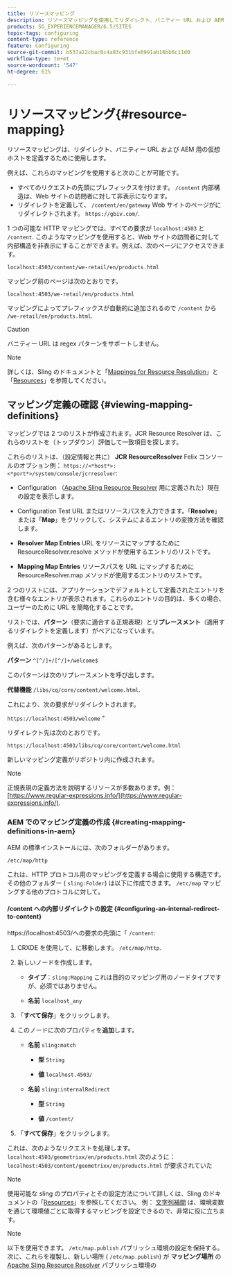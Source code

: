 ```yaml
---
title: リソースマッピング
description: リソースマッピングを使用してリダイレクト、バニティー URL および AEM 用の仮想ホストを定義する方法について説明します。
products: SG_EXPERIENCEMANAGER/6.5/SITES
topic-tags: configuring
content-type: reference
feature: Configuring
source-git-commit: b537a22cbac0c4a83c931bfe0991ab16bb6c11d0
workflow-type: tm+mt
source-wordcount: '547'
ht-degree: 61%

---
```


# リソースマッピング{#resource-mapping}

リソースマッピングは、リダイレクト、バニティー URL および AEM 用の仮想ホストを定義するために使用します。

例えば、これらのマッピングを使用すると次のことが可能です。

* すべてのリクエストの先頭にプレフィックスを付けます。 `/content` 内部構造は、Web サイトの訪問者に対して非表示になります。
* リダイレクトを定義して、 `/content/en/gateway` Web サイトのページがにリダイレクトされます。 `https://gbiv.com/`.

1 つの可能な HTTP マッピングでは、すべての要求が `localhost:4503` と `/content`. このようなマッピングを使用すると、Web サイトの訪問者に対して内部構造を非表示にすることができます。例えば、次のページにアクセスできます。

`localhost:4503/content/we-retail/en/products.html`

マッピング前のページは次のとおりです。

`localhost:4503/we-retail/en/products.html`

マッピングによってプレフィックスが自動的に追加されるので `/content` から `/we-retail/en/products.html`.

>[!CAUTION]
>
>バニティー URL は regex パターンをサポートしません。

>[!NOTE]
>
>詳しくは、Sling のドキュメントと「[Mappings for Resource Resolution](https://sling.apache.org/site/resources.html)」と「[Resources](https://sling.apache.org/site/mappings-for-resource-resolution.html)」を参照してください。

## マッピング定義の確認 {#viewing-mapping-definitions}

マッピングでは 2 つのリストが作成されます。JCR Resource Resolver は、これらのリストを（トップダウン）評価して一致項目を探します。

これらのリストは、（設定情報と共に） **JCR ResourceResolver** Felix コンソールのオプション例： `https://<*host*>:<*port*>/system/console/jcrresolver`:

* Configuration
（[Apache Sling Resource Resolver](/help/overview/seo-and-url-management.md#etc-map) 用に定義された）現在の設定を表示します。

* Configuration Test
URL またはリソースパスを入力できます。「**Resolve**」または「**Map**」をクリックして、システムによるエントリの変換方法を確認します。

* **Resolver Map Entries**
URL をリソースにマップするために ResourceResolver.resolve メソッドが使用するエントリのリストです。

* **Mapping Map Entries**
リソースパスを URL にマップするために ResourceResolver.map メソッドが使用するエントリのリストです。

2 つのリストには、アプリケーションでデフォルトとして定義されたエントリを含む様々なエントリが表示されます。これらのエントリの目的は、多くの場合、ユーザーのために URL を簡略化することです。

リストでは、**パターン**（要求に適合する正規表現）と&#x200B;**リプレースメント**（適用するリダイレクトを定義します）がペアになっています。

例えば、次のパターンがあるとします。

**パターン** `^[^/]+/[^/]+/welcome$`

このパターンは次のリプレースメントを呼び出します。

**代替機能** `/libs/cq/core/content/welcome.html`.

これにより、次の要求がリダイレクトされます。

`https://localhost:4503/welcome` &quot;

リダイレクト先は次のとおりです。

`https://localhost:4503/libs/cq/core/content/welcome.html`

新しいマッピング定義がリポジトリ内に作成されます。

>[!NOTE]
>
>正規表現の定義方法を説明するリソースが多数あります。例： [https://www.regular-expressions.info/](https://www.regular-expressions.info/).

### AEM でのマッピング定義の作成 {#creating-mapping-definitions-in-aem}

AEM の標準インストールには、次のフォルダーがあります。

`/etc/map/http`

これは、HTTP プロトコル用のマッピングを定義する場合に使用する構造です。その他のフォルダー ( `sling:Folder`) は以下に作成できます。 `/etc/map` マッピングする他のプロトコルに対して。

#### /content への内部リダイレクトの設定 {#configuring-an-internal-redirect-to-content}

https://localhost:4503/への要求の先頭に「 `/content`:

1. CRXDE を使用して、に移動します。 `/etc/map/http`.

1. 新しいノードを作成します。

   * **タイプ**：`sling:Mapping`
これは目的のマッピング用のノードタイプですが、必須ではありません。

   * **名前** `localhost_any`

1. 「**すべて保存**」をクリックします。
1. このノードに次のプロパティを&#x200B;**追加**&#x200B;します。

   * **名前** `sling:match`

      * **型** `String`

      * **値** `localhost.4503/`
   * **名前** `sling:internalRedirect`

      * **型** `String`

      * **値** `/content/`


1. 「**すべて保存**」をクリックします。

これは、次のようなリクエストを処理します。
`localhost:4503/geometrixx/en/products.html`
次のように：
`localhost:4503/content/geometrixx/en/products.html`
が要求されていた

>[!NOTE]
>
>使用可能な sling のプロパティとその設定方法について詳しくは、Sling のドキュメントの「[Resources](https://sling.apache.org/site/mappings-for-resource-resolution.html)」を参照してください。
>例： [文字列補間](https://sling.apache.org/documentation/the-sling-engine/mappings-for-resource-resolution.html#string-interpolation-for-etcmap) は、環境変数を通じて環境値ごとに取得するマッピングを設定できるので、非常に役に立ちます。

>[!NOTE]
>
>以下を使用できます。 `/etc/map.publish` パブリッシュ環境の設定を保持する。 次に、これらを複製し、新しい場所 ( `/etc/map.publish`) が **マッピング場所** の [Apache Sling Resource Resolver](/help/overview/seo-and-url-management.md#etc-map) パブリッシュ環境の
